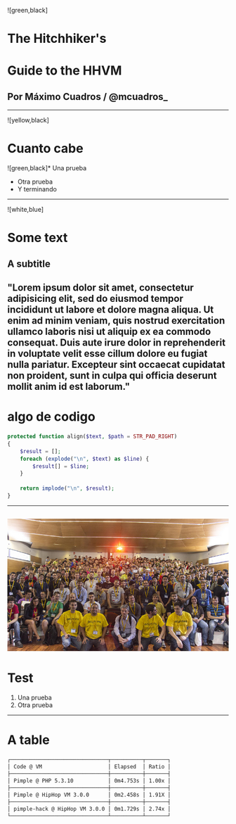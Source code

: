 ![green,black]
# The Hitchhiker's
# Guide to the HHVM
## Por Máximo Cuadros / @mcuadros_
---
![yellow,black]
# Cuanto cabe
![green,black]* Una prueba
* Otra prueba
* Y terminando
---
![white,blue]
# Some text
## A subtitle
"Lorem ipsum dolor sit amet, consectetur adipisicing elit, sed do eiusmod tempor incididunt ut labore et dolore magna aliqua. Ut enim ad minim veniam, quis nostrud exercitation ullamco laboris nisi ut aliquip ex ea commodo consequat. Duis aute irure dolor in reprehenderit in voluptate velit esse cillum dolore eu fugiat nulla pariatur. Excepteur sint occaecat cupidatat non proident, sunt in culpa qui officia deserunt mollit anim id est laborum."
---
# algo de codigo

```php
protected function align($text, $path = STR_PAD_RIGHT)
{
    $result = [];
    foreach (explode("\n", $text) as $line) {
        $result[] = $line;
    }

    return implode("\n", $result);
}
```
---
![Example Image](images/9151048607_b5a552c4dd_c.jpg)
---
# Test
1. Una prueba
2. Otra prueba
---
# A table
```
┌───────────────────────────────┬──────────┬───────┐
│ Code @ VM                     │ Elapsed  │ Ratio │
├───────────────────────────────┼──────────┼───────┤
│ Pimple @ PHP 5.3.10           │ 0m4.753s │ 1.00x │
├───────────────────────────────┼──────────┼───────┤
│ Pimple @ HipHop VM 3.0.0      │ 0m2.458s │ 1.91X │
├───────────────────────────────┼──────────┼───────┤
│ pimple-hack @ HipHop VM 3.0.0 │ 0m1.729s │ 2.74x │
└───────────────────────────────┴──────────┴───────┘
```
